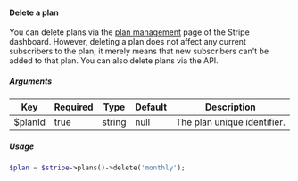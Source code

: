 #### Delete a plan

You can delete plans via the [plan management](https://dashboard.stripe.com/plans) page of the Stripe dashboard. However, deleting a plan does not affect any current subscribers to the plan; it merely means that new subscribers can't be added to that plan. You can also delete plans via the API.

##### Arguments

<table>
    <thead>
        <th>Key</th>
        <th>Required</th>
        <th>Type</th>
        <th>Default</th>
        <th>Description</th>
    </thead>
    <tbody>
        <tr>
            <td>$planId</td>
            <td>true</td>
            <td>string</td>
            <td>null</td>
            <td>The plan unique identifier.</td>
        </tr>
    </tbody>
</table>

##### Usage

```php
$plan = $stripe->plans()->delete('monthly');
```
